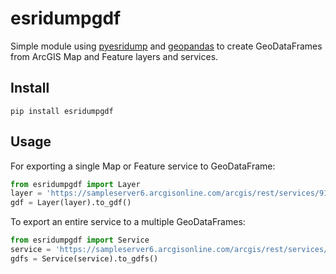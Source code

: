 # esridumpgdf

Simple module using [pyesridump](https://github.com/openaddresses/pyesridump) 
and [geopandas](https://github.com/geopandas/geopandas) to create GeoDataFrames from 
ArcGIS Map and Feature layers and services.  

## Install
```
pip install esridumpgdf
```

## Usage
For exporting a single Map or Feature service to GeoDataFrame:
```python
from esridumpgdf import Layer
layer = 'https://sampleserver6.arcgisonline.com/arcgis/rest/services/911CallsHotspot/MapServer/1'
gdf = Layer(layer).to_gdf()
```

To export an entire service to a multiple GeoDataFrames:
```python
from esridumpgdf import Service
service = 'https://sampleserver6.arcgisonline.com/arcgis/rest/services/Wildfire/MapServer'
gdfs = Service(service).to_gdfs()
```